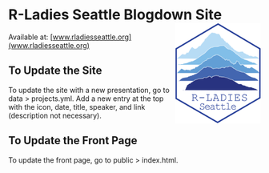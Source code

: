 # R-Ladies Seattle Blogdown Site <img src='static/img/hex_big.png' align="right" height="200" />

Available at: [www.rladiesseattle.org](www.rladiesseattle.org)

## To Update the Site

To update the site with a new presentation, go to data > projects.yml. Add a new entry at the top with the icon, date, title, speaker, and link (description not necessary).

## To Update the Front Page

To update the front page, go to public > index.html.